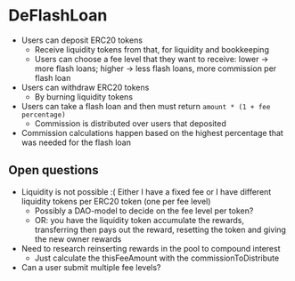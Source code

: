 # DeFlashLoan

- Users can deposit ERC20 tokens
    - Receive liquidity tokens from that, for liquidity and bookkeeping
    - Users can choose a fee level that they want to receive: lower -> more flash loans; higher -> less flash loans, more commission per flash loan
- Users can withdraw ERC20 tokens
    - By burning liquidity tokens
- Users can take a flash loan and then must return `amount * (1 + fee percentage)`
    - Commission is distributed over users that deposited
- Commission calculations happen based on the highest percentage that was needed for the flash loan

## Open questions
- Liquidity is not possible :( Either I have a fixed fee or I have different liquidity tokens per ERC20 token (one per fee level)
    - Possibly a DAO-model to decide on the fee level per token?
    - OR: you have the liquidity token accumulate the rewards, transferring then pays out the reward, resetting the token and giving the new owner rewards
- Need to research reinserting rewards in the pool to compound interest
    - Just calculate the thisFeeAmount with the commissionToDistribute
- Can a user submit multiple fee levels?